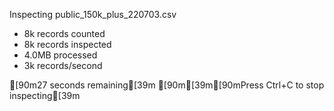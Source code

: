 Inspecting public_150k_plus_220703.csv
- 8k records counted
- 8k records inspected
- 4.0MB processed
- 3k records/second

[90m27 seconds remaining[39m
[90m[39m[90mPress Ctrl+C to stop inspecting[39m